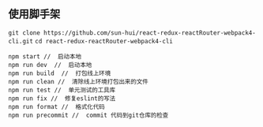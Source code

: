 ##  使用脚手架
`git clone https://github.com/sun-hui/react-redux-reactRouter-webpack4-cli.git`
`cd react-redux-reactRouter-webpack4-cli`
```
npm start //  启动本地
npm run dev  //  启动本地
npm run build  //  打包线上环境
npm run clean //  清除线上环境打包出来的文件
npm run test //  单元测试的工具库
npm run fix //  修复eslint的写法
npm run format //  格式化代码
npm run precommit //  commit 代码到git仓库的检查
```




